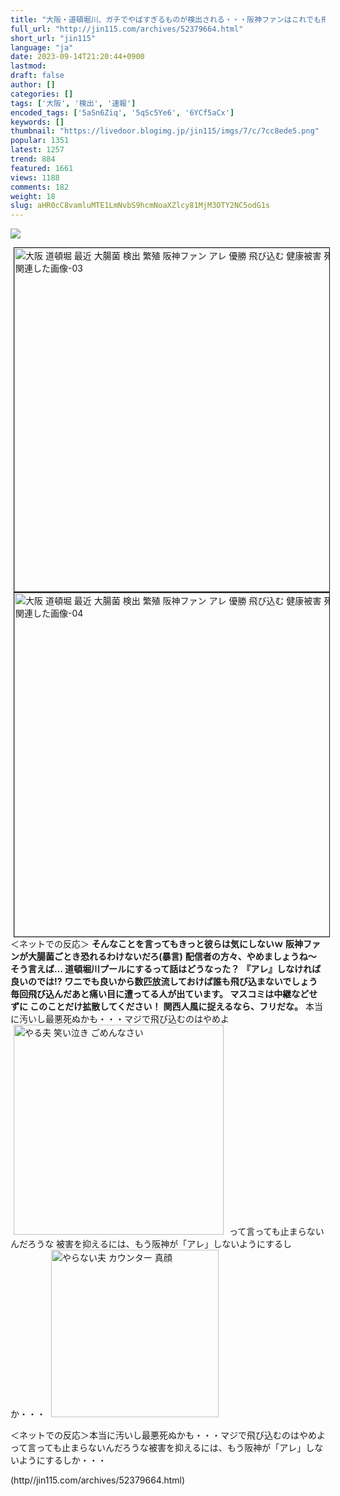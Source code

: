 ```yaml
---
title: "大阪・道頓堀川、ガチでやばすぎるものが検出される・・・阪神ファンはこれでも飛び込むの？？ "
full_url: "http://jin115.com/archives/52379664.html"
short_url: "jin115"
language: "ja"
date: 2023-09-14T21:20:44+0900
lastmod: 
draft: false
author: []
categories: []
tags: ['大阪', '検出', '速報']
encoded_tags: ['5aSn6Ziq', '5qSc5Ye6', '6YCf5aCx']
keywords: []
thumbnail: "https://livedoor.blogimg.jp/jin115/imgs/7/c/7cc8ede5.png"
popular: 1351
latest: 1257
trend: 884
featured: 1661
views: 1188
comments: 182
weight: 18
slug: aHR0cC8vamluMTE1LmNvbS9hcmNoaXZlcy81MjM3OTY2NC5odG1s
---
```


![](https://livedoor.blogimg.jp/jin115/imgs/7/c/7cc8ede5.png)

<div><a name='more'></a> <a href='https//livedoor.blogimg.jp/jin115/imgs/9/7/97b9f3be.png' target='_blank'><img src='https//livedoor.blogimg.jp/jin115/imgs/9/7/97b9f3be-s.png' width='550' border='1' hspace='5' class='pict' alt='大阪 道頓堀 最近 大腸菌 検出 繁殖 阪神ファン アレ 優勝 飛び込む 健康被害 死亡に関連した画像-03'></a> <a href='https//livedoor.blogimg.jp/jin115/imgs/3/2/32f32345.png' target='_blank'><img src='https//livedoor.blogimg.jp/jin115/imgs/3/2/32f32345-s.png' width='550' border='1' hspace='5' class='pict' alt='大阪 道頓堀 最近 大腸菌 検出 繁殖 阪神ファン アレ 優勝 飛び込む 健康被害 死亡に関連した画像-04'></a> ＜ネットでの反応＞ <b>そんなことを言ってもきっと彼らは気にしないｗ</b> <b>阪神ファンが大腸菌ごとき恐れるわけないだろ(暴言)</b> <b>配信者の方々、やめましょうね〜</b> <b>そう言えば… 道頓堀川プールにするって話はどうなった？</b> <b>『アレ』しなければ良いのでは⁉︎</b> <b>ワニでも良いから数匹放流しておけば誰も飛び込まないでしょう</b> <b>毎回飛び込んだあと痛い目に遭ってる人が出ています。 マスコミは中継などせずに このことだけ拡散してください！</b> <b>関西人風に捉えるなら、フリだな。</b> 本当に汚いし最悪死ぬかも・・・マジで飛び込むのはやめよ <img src='https//livedoor.blogimg.jp/jin115/imgs/c/d/cdd6edc6.gif' alt='やる夫 笑い泣き ごめんなさい' width='336' border='0' hspace='5' class='pict'> って言っても止まらないんだろうな 被害を抑えるには、もう阪神が「アレ」しないようにするしか・・・ <img src='https//livedoor.blogimg.jp/jin115/imgs/9/4/9467b835.gif' alt='やらない夫 カウンター 真顔' width='268' border='0' hspace='5' class='pict'> <p>＜ネットでの反応＞本当に汚いし最悪死ぬかも・・・マジで飛び込むのはやめよって言っても止まらないんだろうな被害を抑えるには、もう阪神が「アレ」しないようにするしか・・・</p></div>

(http//jin115.com/archives/52379664.html)
